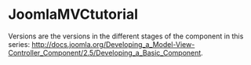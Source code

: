 JoomlaMVCtutorial
=================

Versions are the versions in the different stages of the component in this series: 
http://docs.joomla.org/Developing_a_Model-View-Controller_Component/2.5/Developing_a_Basic_Component.
